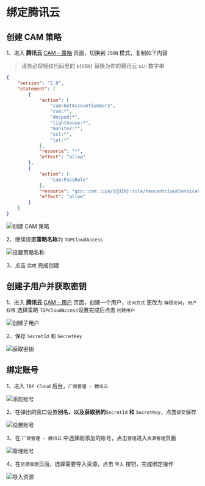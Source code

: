 # 绑定腾讯云
## 创建 CAM 策略
1、进入 **腾讯云** [CAM - 策略](https://console.cloud.tencent.com/cam/policy/createV3) 页面，切换到 `JSON` 模式，复制如下内容

> 请务必将授权代码里的 `${UIN}` 替换为你的腾讯云 `uin` 数字串

```json
{
    "version": "2.0",
    "statement": [
        {
            "action": [
                "cam:GetAccountSummary",
                "cvm:*",
                "dnspod:*",
                "lighthouse:*",
                "monitor:*",
                "ssl:*",
                "tat:*"
            ],
            "resource": "*",
            "effect": "allow"
        },
        {
            "action": [
                "cam:PassRole"
            ],
            "resource": "qcs::cam::uin/${UIN}:role/tencentcloudServiceRoleName/*",
            "effect": "allow"
        }
    ]
}
```

![创建 CAM 策略](/static/img/20230509095823.png)

2、继续设置**策略名称**为 `TDPCloudAccess`

![设置策略名称](/static/img/20230509100223.png)

3、点击 `完成` 完成创建

## 创建子用户并获取密钥
1、进入 **腾讯云** [CAM - 用户](https://console.cloud.tencent.com/cam/user/create?systemType=FastCreateV2) 页面，创建一个用户，`访问方式` 更改为 `编程访问`，`用户权限` 选择策略 `TDPCloudAccess`设置完成后点击 `创建用户` 

![创建子用户](/static/img/20230509100909.png)

2、保存 `SecretId` 和 `SecretKey`

![获取密钥](/static/img/20230509101602.png)

## 绑定账号

1、进入 `TDP Cloud` 后台，`厂商管理 - 腾讯云`

![添加账号](/static/img/20230509102138.png)

2、在弹出的窗口设置**别名、以及获取到的**`SecretId` **和** `SecretKey`，点击`提交`保存

![设置账号](/static/img/20230509102408.png)

3、在 `厂商管理 - 腾讯云` 中选择刚添加的账号，点击`管理`进入`资源管理`页面

![管理账号](/static/img/20230509112033.png)

4、在`资源管理`页面，选择需要导入资源，点击 `导入` 按钮，完成绑定操作

![导入资源](/static/img/20230509104446.png)